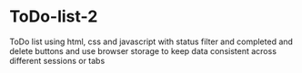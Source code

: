 # ToDo-list-2
ToDo list using html, css and javascript with status filter and completed and delete buttons and use browser storage to keep data consistent across different sessions or tabs
